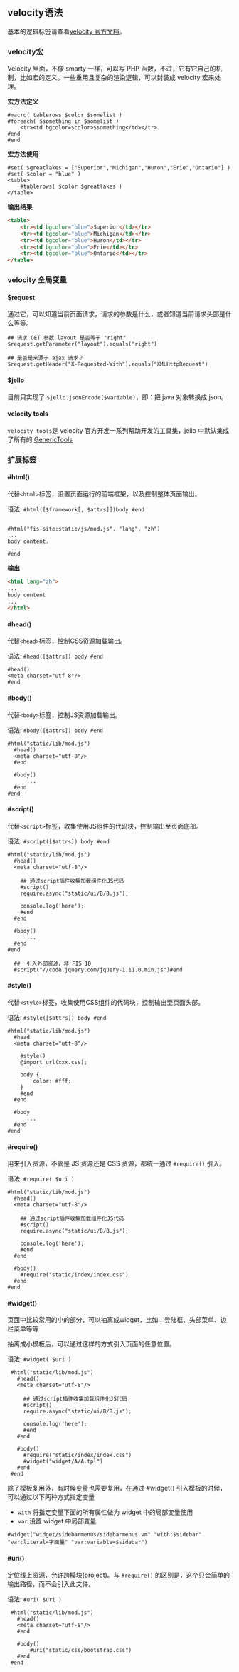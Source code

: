 ## velocity语法

基本的逻辑标签请查看[velocity 官方文档](http://velocity.apache.org/engine/devel/user-guide.html)。

### velocity宏

Velocity 里面，不像 smarty 一样，可以写 PHP 函数，不过，它有它自己的机制，比如宏的定义。一些重用且复杂的渲染逻辑，可以封装成 velocity 宏来处理。

**宏方法定义**
```velocity
#macro( tablerows $color $somelist )
#foreach( $something in $somelist )
    <tr><td bgcolor=$color>$something</td></tr>
#end
#end
```

**宏方法使用**
```velocity
#set( $greatlakes = ["Superior","Michigan","Huron","Erie","Ontario"] )
#set( $color = "blue" )
<table>
    #tablerows( $color $greatlakes )
</table>
```

**输出结果**
```html
<table>
    <tr><td bgcolor="blue">Superior</td></tr>
    <tr><td bgcolor="blue">Michigan</td></tr>
    <tr><td bgcolor="blue">Huron</td></tr>
    <tr><td bgcolor="blue">Erie</td></tr>
    <tr><td bgcolor="blue">Ontario</td></tr>
</table>
```

### velocity 全局变量

#### $request

通过它，可以知道当前页面请求，请求的参数是什么，或者知道当前请求头部是什么等等。

 ```velocity
## 请求 GET 参数 layout 是否等于 "right"
$request.getParameter("layout").equals("right")

## 是否是来源于 ajax 请求？
$request.getHeader("X-Requested-With").equals("XMLHttpRequest")
 ```
 
#### $jello
 
目前只实现了 `$jello.jsonEncode($variable)`，即：把 java 对象转换成 json。
 
#### velocity tools
 
`velocity tools`是 velocity 官方开发一系列帮助开发的工具集，jello 中默认集成了所有的 [GenericTools](http://velocity.apache.org/tools/devel/generic.html)


### 扩展标签

#### **#html()**

  代替`<html>`标签，设置页面运行的前端框架，以及控制整体页面输出。

  语法: `#html([$framework[, $attrs]])body #end`

  ```velocity

  #html("fis-site:static/js/mod.js", "lang", "zh")
  ...
  body content.
  ...
  #end
  ```

  **输出**

  ```html
  <html lang="zh">
  ...
  body content
  ...
  </html>
  ```
#### **#head()**

  代替`<head>`标签，控制CSS资源加载输出。

  语法: `#head([$attrs]) body #end`

  ```velocity
  #head()
  <meta charset="utf-8"/>
  #end
  ```
#### **#body()**

  代替`<body>`标签，控制JS资源加载输出。

  语法: `#body([$attrs]) body #end`

  ```velocity
  #html("static/lib/mod.js")
    #head()
    <meta charset="utf-8"/>
    #end

    #body()
        ...
    #end
  #end
  ```
#### **#script()**

  代替`<script>`标签，收集使用JS组件的代码块，控制输出至页面底部。

  语法: `#script([$attrs]) body #end`

  ```velocity
  #html("static/lib/mod.js")
    #head()
    <meta charset="utf-8"/>

      ## 通过script插件收集加载组件化JS代码
      #script()
      require.async("static/ui/B/B.js");

      console.log('here');
      #end
    #end

    #body()
        ...
    #end
  #end
  ```
  ```velocity
    ##  引入外部资源，非 FIS ID
    #script("//code.jquery.com/jquery-1.11.0.min.js")#end
  ```
#### **#style()**

  代替`<style>`标签，收集使用CSS组件的代码块，控制输出至页面头部。

  语法: `#style([$attrs]) body #end`

  ```velocity
  #html("static/lib/mod.js")
    #head
    <meta charset="utf-8"/>

      #style()
      @import url(xxx.css);

      body {
          color: #fff;
      }
      #end
    #end

    #body
        ...
    #end
  #end
  ```

#### **#require()**

  用来引入资源，不管是 JS 资源还是 CSS 资源，都统一通过 `#require()` 引入。

  语法: `#require( $uri )`

  ```velocity
  #html("static/lib/mod.js")
    #head()
    <meta charset="utf-8"/>

      ## 通过script插件收集加载组件化JS代码
      #script()
      require.async("static/ui/B/B.js");

      console.log('here');
      #end
    #end

    #body()
      #require("static/index/index.css")
    #end
  #end
  ```
#### **#widget()**

 页面中比较常用的小的部分，可以抽离成widget，比如：登陆框、头部菜单、边栏菜单等等
 
 抽离成小模板后，可以通过这样的方式引入页面的任意位置。

 语法: `#widget( $uri )`

 ```velocity
  #html("static/lib/mod.js")
    #head()
    <meta charset="utf-8"/>

      ## 通过script插件收集加载组件化JS代码
      #script()
      require.async("static/ui/B/B.js");

      console.log('here');
      #end
    #end

    #body()
      #require("static/index/index.css")
      #widget("widget/A/A.tpl")
    #end
  #end
  ```
  除了模板复用外，有时候变量也需要复用，在通过 #widget() 引入模板的时候，可以通过以下两种方式指定变量
  - `with` 将指定变量下面的所有属性做为 widget 中的局部变量使用
  - `var` 设置 widget 中局部变量
  
  ```velocity
  #widget("widget/sidebarmenus/sidebarmenus.vm" "with:$sidebar" "var:literal=字面量" "var:variable=$sidebar")
  ```
#### **#uri()**

  定位线上资源，允许跨模块(project)。与 `#require()` 的区别是，这个只会简单的输出路径，而不会引入此文件。

 语法: `#uri( $uri )`

 ```velocity
  #html("static/lib/mod.js")
    #head()
    <meta charset="utf-8"/>
    #end

    #body()
        #uri("static/css/bootstrap.css")
    #end
  #end
  ```